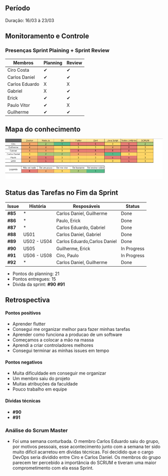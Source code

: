 ## Período
Duração: 16/03 à 23/03

## Monitoramento e Controle
### Presenças Sprint Plaining + Sprint Review
| Membros  |  Planning  |Review  |
| ------------------- | ------------------- |------------------- |
|  Ciro Costa |   ✔  |   ✔  |
|  Carlos Daniel |  ✔  |  ✔  |
|  Carlos Eduardo |  X  |  X  |
|  Gabriel |  X  |  ✔  |
|  Erick |  ✔  |  ✔  |
|  Paulo Vitor |  ✔  |  X  |
|  Guilherme  | ✔ | ✔ |

## Mapa do conhecimento  

![Mapa do conhecimento](../../assets/MapaConhecimentoSprint5.png) 


## Status das Tarefas no Fim da Sprint
| **Issue** | **História** | **Resposáveis** | **Status** |
|--|--|--|--|
|**#85**| * | Carlos Daniel, Guilherme | Done |
|**#86**| * | Paulo, Erick | Done |
|**#87**| * | Carlos Eduardo, Gabriel | Done | 
|**#88**| US01 | Carlos Daniel, Gabriel | Done |
|**#89**| US02 - US04 | Carlos Eduardo,Carlos Daniel | Done |
|**#90**| US05 | Guilherme, Erick |In Progress |
|**#91**| US06 - US08 | Ciro, Paulo | In Progress |
|**#92**| * |  Carlos Daniel, Guilherme | Done |

- Pontos do planning: 21 
- Pontos entregues: 15
- Dívida da sprint: **#90** **#91**



## Retrospectiva
#### Pontos positivos
- Aprender flutter
- Consegui me organizar melhor para fazer minhas tarefas
- Aprender como funciona a producao de um software
- Começamos a colocar a mão na massa
- Aprendi a criar controladores melhores
- Consegui terminar as minhas issues em tempo

#### Pontos negativos
- Muita dificuldade em conseguir me organizar
- Um membro saiu do projeto
- Muitas atribuções da faculdade
- Pouco trabalho em equipe

#### Dívidas técnicas
- **#90**
- **#91**

### Análise do Scrum Master
- Foi uma semana conturbada. O membro Carlos Eduardo saiu do grupo, por motivos pessoais, esse acontecimento junto com a semana ter sido muito dificil acarretou em dívidas técnicas. Foi decidido que o cargo DevOps seria dividido entre Ciro e Carlos Daniel. Os membros do grupo parecem ter percebido a importância do SCRUM e tiveram uma maior comprometimento com ela essa Sprint.